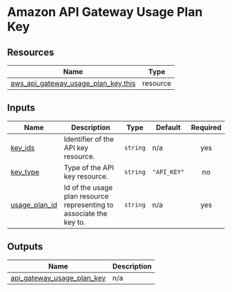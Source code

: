 # Amazon API Gateway Usage Plan Key

## Resources

| Name | Type |
|------|------|
| [aws_api_gateway_usage_plan_key.this](https://registry.terraform.io/providers/hashicorp/aws/latest/docs/resources/api_gateway_usage_plan_key) | resource |

## Inputs

| Name | Description | Type | Default | Required |
|------|-------------|------|---------|:--------:|
| <a name="input_key_ids"></a> [key\_ids](#input\_key\_ids) | Identifier of the API key resource. | `string` | n/a | yes |
| <a name="input_key_type"></a> [key\_type](#input\_key\_type) | Type of the API key resource. | `string` | `"API_KEY"` | no |
| <a name="input_usage_plan_id"></a> [usage\_plan\_id](#input\_usage\_plan\_id) | Id of the usage plan resource representing to associate the key to. | `string` | n/a | yes |

## Outputs

| Name | Description |
|------|-------------|
| <a name="output_api_gateway_usage_plan_key"></a> [api\_gateway\_usage\_plan\_key](#output\_api\_gateway\_usage\_plan\_key) | n/a |
